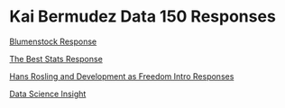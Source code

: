 # Kai Bermudez Data 150 Responses

[Blumenstock Response](blumenstock.md)

[The Best Stats Response](thebeststatsresponse.md)

[Hans Rosling and Development as Freedom Intro Responses](rosling&introresponses.md)

[Data Science Insight](datascienceinsight.md)

